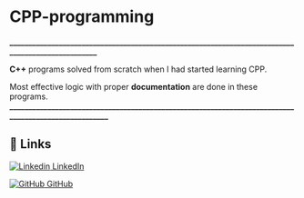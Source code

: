 # CPP-programming
**__________________________________________________________________________________________________**

**C++** programs solved from scratch when I had started learning CPP.

Most effective logic with proper **documentation** are done in these programs.
**_____________________________________________________________________________________________________**

## 🔗 Links
[![Linkedin](https://i.stack.imgur.com/gVE0j.png) LinkedIn](https://www.linkedin.com/in/nikhil-soni-435b13217/)

[![GitHub](https://i.stack.imgur.com/tskMh.png) GitHub](https://github.com/salvador001)

